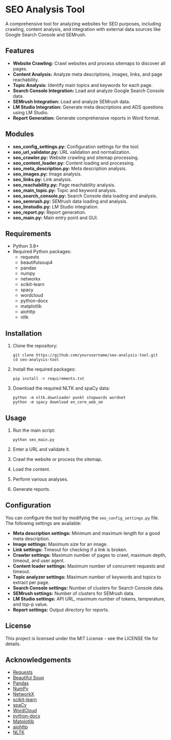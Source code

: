 # SEO Analysis Tool

A comprehensive tool for analyzing websites for SEO purposes, including crawling, content analysis, and integration with external data sources like Google Search Console and SEMrush.

## Features

- **Website Crawling:** Crawl websites and process sitemaps to discover all pages.
- **Content Analysis:** Analyze meta descriptions, images, links, and page reachability.
- **Topic Analysis:** Identify main topics and keywords for each page.
- **Search Console Integration:** Load and analyze Google Search Console data.
- **SEMrush Integration:** Load and analyze SEMrush data.
- **LM Studio Integration:** Generate meta descriptions and ADS questions using LM Studio.
- **Report Generation:** Generate comprehensive reports in Word format.

## Modules

- **seo_config_settings.py:** Configuration settings for the tool.
- **seo_url_validator.py:** URL validation and normalization.
- **seo_crawler.py:** Website crawling and sitemap processing.
- **seo_content_loader.py:** Content loading and processing.
- **seo_meta_description.py:** Meta description analysis.
- **seo_images.py:** Image analysis.
- **seo_links.py:** Link analysis.
- **seo_reachability.py:** Page reachability analysis.
- **seo_main_topic.py:** Topic and keyword analysis.
- **seo_search_console.py:** Search Console data loading and analysis.
- **seo_semrush.py:** SEMrush data loading and analysis.
- **seo_lmstudio.py:** LM Studio integration.
- **seo_report.py:** Report generation.
- **seo_main.py:** Main entry point and GUI.

## Requirements

- Python 3.8+
- Required Python packages:
  - requests
  - beautifulsoup4
  - pandas
  - numpy
  - networkx
  - scikit-learn
  - spacy
  - wordcloud
  - python-docx
  - matplotlib
  - aiohttp
  - nltk

## Installation

1. Clone the repository:
   ```
   git clone https://github.com/yourusername/seo-analysis-tool.git
   cd seo-analysis-tool
   ```

2. Install the required packages:
   ```
   pip install -r requirements.txt
   ```

3. Download the required NLTK and spaCy data:
   ```
   python -m nltk.downloader punkt stopwords wordnet
   python -m spacy download en_core_web_sm
   ```

## Usage

1. Run the main script:
   ```
   python seo_main.py
   ```

2. Enter a URL and validate it.

3. Crawl the website or process the sitemap.

4. Load the content.

5. Perform various analyses.

6. Generate reports.

## Configuration

You can configure the tool by modifying the `seo_config_settings.py` file. The following settings are available:

- **Meta description settings:** Minimum and maximum length for a good meta description.
- **Image settings:** Maximum size for an image.
- **Link settings:** Timeout for checking if a link is broken.
- **Crawler settings:** Maximum number of pages to crawl, maximum depth, timeout, and user agent.
- **Content loader settings:** Maximum number of concurrent requests and timeout.
- **Topic analyzer settings:** Maximum number of keywords and topics to extract per page.
- **Search Console settings:** Number of clusters for Search Console data.
- **SEMrush settings:** Number of clusters for SEMrush data.
- **LM Studio settings:** API URL, maximum number of tokens, temperature, and top-p value.
- **Report settings:** Output directory for reports.

## License

This project is licensed under the MIT License - see the LICENSE file for details.

## Acknowledgements

- [Requests](https://requests.readthedocs.io/en/master/)
- [Beautiful Soup](https://www.crummy.com/software/BeautifulSoup/bs4/doc/)
- [Pandas](https://pandas.pydata.org/)
- [NumPy](https://numpy.org/)
- [NetworkX](https://networkx.org/)
- [scikit-learn](https://scikit-learn.org/stable/)
- [spaCy](https://spacy.io/)
- [WordCloud](https://github.com/amueller/word_cloud)
- [python-docx](https://python-docx.readthedocs.io/en/latest/)
- [Matplotlib](https://matplotlib.org/)
- [aiohttp](https://docs.aiohttp.org/en/stable/)
- [NLTK](https://www.nltk.org/)
